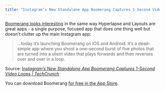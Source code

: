 ```yaml
---
title: "Instagram’s New Standalone App Boomerang Captures 1-Second Video Loops"
---
```

<p><a href="https://techcrunch.com/2015/10/22/instagram-boomerang/">Boomerang looks interesting</a> in the same way Hyperlapse and Layouts are great apps - a single purpose, focused app that does one thing well but doesn't clutter up the main Instagram app:</p>
<blockquote><p>...today it’s launching Boomerang on iOS and Android. It’s a dead-simple app where you shoot a one-second burst of five photos that are turned into a silent video that plays forwards and then reverses over and over in a loop.</p></blockquote>
<p>Source: <em><a href="">Instagram’s New Standalone App Boomerang Captures 1-Second Video Loops | TechCrunch</a></em></p>
<p>You can download Boomerang <a href="https://geo.itunes.apple.com/us/app/boomerang-from-instagram/id1041596399?mt=8&amp;at=10l4Ki">for free in the App Store</a>.</p>
